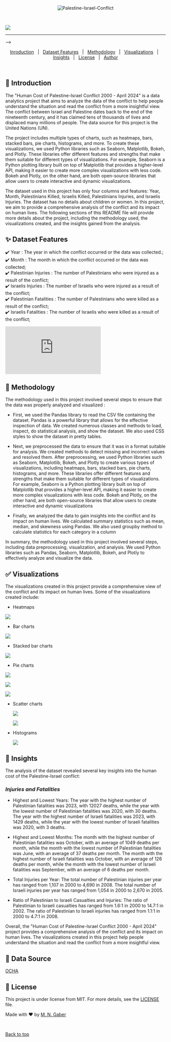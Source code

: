 <div align="center" id="top"> 
  <img src="./.github/app.gif" alt="Palestine-Israel-Conflict" />

  &#xa0;

  <!-- <a href="https://Palestine-Israel-Conflict.netlify.app">Demo</a> -->
</div>


![](https://github.com/MohammedNasserAhmed/Palestine-Israel-Conflict/blob/849d1ce09128d4dd0f8e778983229c479de746ea/outputs/customizedbar.png?raw=true)


<hr> -->

<p align="center">
  <a href="#dart-Introduction">Inroduction</a> &#xa0; | &#xa0; 
  <a href="#sparkles-Dataset-Features">Dataset Features</a> &#xa0; | &#xa0;
  <a href="#rocket-Methodology">Methodology</a> &#xa0; | &#xa0;
  <a href="#white_check_mark-Visualizations">Visualizations</a> &#xa0; | &#xa0;
  <a href="#checkered_flag-Insights">Insights</a> &#xa0; | &#xa0;
  <a href="#memo-license">License</a> &#xa0; | &#xa0;
  <a href="https://github.com/{{YOUR_GITHUB_USERNAME}}" target="_blank">Author</a>
</p>

<br>

## :dart: Introduction ##

The "Human Cost of Palestine-Israel Conflict 2000 - April 2024" is a data analytics project that aims to analyze the data of the conflict to help people understand the situation and read the conflict from a more insightful view. The conflict between Israel and Palestine dates back to the end of the nineteenth century, and it has claimed tens of thousands of lives and displaced many millions of people. The data source for this project is the United Nations (UN).

The project includes multiple types of charts, such as heatmaps, bars, stacked bars, pie charts, histograms, and more. To create these visualizations, we used Python libraries such as Seaborn, Matplotlib, Bokeh, and Plotly. These libraries offer different features and strengths that make them suitable for different types of visualizations. For example, Seaborn is a Python plotting library built on top of Matplotlib that provides a higher-level API, making it easier to create more complex visualizations with less code. Bokeh and Plotly, on the other hand, are both open-source libraries that allow users to create interactive and dynamic visualizations.

The dataset used in this project has only four columns and features: Year, Month, Palestinians Killed, Israelis Killed, Palestinians Injuries, and Israelis Injuries. The dataset has no details about children or women.
In this project, we aim to provide a comprehensive analysis of the conflict and its impact on human lives. The following sections of this README file will provide more details about the project, including the methodology used, the visualizations created, and the insights gained from the analysis.

## :sparkles: Dataset Features ##

:heavy_check_mark: Year : The year in which the conflict occurred or the data was collected.;\
:heavy_check_mark: Month : The month in which the conflict occurred or the data was collected;\
:heavy_check_mark: Palestinian Injuries : The number of Palestinians who were injured as a result of the conflict;\
:heavy_check_mark: Israelis Injuries : The number of Israelis who were injured as a result of the conflict;\
:heavy_check_mark: Palestinian Fatalities : The number of Palestinians who were killed as a result of the conflict;\
:heavy_check_mark: Israelis Fatalities : The number of Israelis who were killed as a result of the conflict;

![](https://github.com/MohammedNasserAhmed/Palestine-Israel-Conflict/blob/987ce6ab131d8a4c6e05ed7bd243361dbb74ea25/outputs/Fheatmapgo.html?raw=true)

## :rocket: Methodology ##

The methodology used in this project involved several steps to ensure that the data was properly analyzed and visualized :

* First, we used the Pandas library to read the CSV file containing the dataset. Pandas is a powerful library that allows for the effective inspection of data. We created numerous classes and methods to load, inspect, do statistical analysis, and show the dataset. We also used CSS styles to show the dataset in pretty tables.

* Next, we preprocessed the data to ensure that it was in a format suitable for analysis. We created methods to detect missing and incorrect values and resolved them. 
After preprocessing, we used Python libraries such as Seaborn, Matplotlib, Bokeh, and Plotly to create various types of visualizations, including heatmaps, bars, stacked bars, pie charts, histograms, and more. These libraries offer different features and strengths that make them suitable for different types of visualizations. For example, Seaborn is a Python plotting library built on top of Matplotlib that provides a higher-level API, making it easier to create more complex visualizations with less code. Bokeh and Plotly, on the other hand, are both open-source libraries that allow users to create interactive and dynamic visualizations

* Finally, we analyzed the data to gain insights into the conflict and its impact on human lives. We calculated summary statistics such as mean, median, and skewness using Pandas. We also used groupby method to calculate statistics for each category in a column

In summary, the methodology used in this project involved several steps, including data preprocessing, visualization, and analysis. We used Python libraries such as Pandas, Seaborn, Matplotlib, Bokeh, and Plotly to effectively analyze and visualize the data.

## :white_check_mark: Visualizations ##

The visualizations created in this project provide a comprehensive view of the conflict and its impact on human lives. Some of the visualizations created include:
* Heatmaps

![](https://github.com/MohammedNasserAhmed/Palestine-Israel-Conflict/blob/f14da1c43b1d722fdaee4043e231c17a87fdedb0/outputs/Fheatmapgo.png?raw=true)
  
* Bar charts

![](https://github.com/MohammedNasserAhmed/Palestine-Israel-Conflict/blob/f14da1c43b1d722fdaee4043e231c17a87fdedb0/outputs/ps_i_yearbar.png?raw=true)
  
  
* Stacked bar charts

![](https://github.com/MohammedNasserAhmed/Palestine-Israel-Conflict/blob/f14da1c43b1d722fdaee4043e231c17a87fdedb0/outputs/stackedbar.png?raw=true)


* Pie charts

![](https://github.com/MohammedNasserAhmed/Palestine-Israel-Conflict/blob/f14da1c43b1d722fdaee4043e231c17a87fdedb0/outputs/TotalPie.png?raw=true)

![](https://github.com/MohammedNasserAhmed/Palestine-Israel-Conflict/blob/f14da1c43b1d722fdaee4043e231c17a87fdedb0/outputs/InjuriesPie.png?raw=true)

![](https://github.com/MohammedNasserAhmed/Palestine-Israel-Conflict/blob/f14da1c43b1d722fdaee4043e231c17a87fdedb0/outputs/Palestinians_Fatalities_per_Months.png?raw=true)


* Scatter charts

  ![](https://github.com/MohammedNasserAhmed/Palestine-Israel-Conflict/blob/f14da1c43b1d722fdaee4043e231c17a87fdedb0/outputs/Scatter_il_i.png?raw=true)

  ![](https://github.com/MohammedNasserAhmed/Palestine-Israel-Conflict/blob/f14da1c43b1d722fdaee4043e231c17a87fdedb0/outputs/Bubbles.png?raw=true)

* Histograms

   ![](https://github.com/MohammedNasserAhmed/Palestine-Israel-Conflict/blob/f14da1c43b1d722fdaee4043e231c17a87fdedb0/outputs/histogramF.png?raw=true)
  
## :checkered_flag: Insights ##

The analysis of the dataset revealed several key insights into the human cost of the Palestine-Israel conflict:

### **_Injuries and Fatalities_**

- Highest and Lowest Years: The year with the highest number of Palestinian fatalities was 2023, with 12027 deaths, while the year with the lowest number of Palestinian fatalities was 2020, with 30 deaths. The year with the highest number of Israeli fatalities was 2023, with 1429 deaths, while the year with the lowest number of Israeli fatalities was 2020, with 3 deaths.

- Highest and Lowest Months: The month with the highest number of Palestinian fatalities was October, with an average of 1049 deaths per month, while the month with the lowest number of Palestinian fatalities was June, with an average of 37 deaths per month. The month with the highest number of Israeli fatalities was October, with an average of 126 deaths per month, while the month with the lowest number of Israeli fatalities was September, with an average of 6 deaths per month.

- Total Injuries per Year: The total number of Palestinian injuries per year has ranged from 1,107 in 2000 to 4,690 in 2008. The total number of Israeli injuries per year has ranged from 1,054 in 2000 to 2,670 in 2005.


- Ratio of Palestinian to Israeli Casualties and Injuries: The ratio of Palestinian to Israeli casualties has ranged from 1.6:1 in 2000 to 14.7:1 in 2002. The ratio of Palestinian to Israeli injuries has ranged from 1.1:1 in 2000 to 4.7:1 in 2008.

Overall, the "Human Cost of Palestine-Israel Conflict 2000 - April 2024" project provides a comprehensive analysis of the conflict and its impact on human lives. The visualizations created in this project help people understand the situation and read the conflict from a more insightful view.

## :checkered_flag: Data Source ##

<a href="https://www.ochaopt.org/data/casualties" target="_blank">OCHA</a>

## :memo: License ##

This project is under license from MIT. For more details, see the [LICENSE](LICENSE.md) file.


Made with :heart: by <a href="https://github.com/MohammedNasserAhmed" target="_blank">M. N. Gaber</a>

&#xa0;

<a href="#top">Back to top</a>
